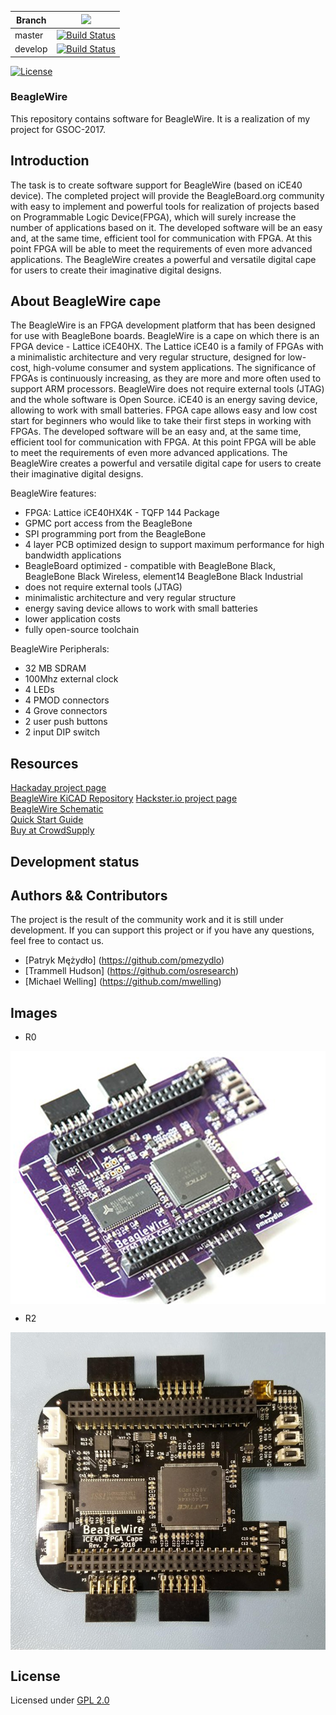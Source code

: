
Branch|<img src="https://travis-ci.org/images/logos/TravisCI-Mascot-1.png" width="200">
---|--- 
master|[![Build Status](https://travis-ci.org/pmezydlo/BeagleWire.svg?branch=master)](https://travis-ci.org/pmezydlo/BeagleWire)
develop|[![Build Status](https://travis-ci.org/pmezydlo/BeagleWire.svg?branch=develop)](https://travis-ci.org/pmezydlo/BeagleWire)

[![License](http://img.shields.io/:license-gpl-blue.svg)](http://opensource.org/licenses/GPL-2.0)

### BeagleWire
This repository contains software for BeagleWire. It is a realization of my project for GSOC-2017.

## Introduction
The task is to create software support for BeagleWire (based on iCE40 device). The completed project will provide the BeagleBoard.org community with easy to implement and powerful tools for realization of projects based on Programmable Logic Device(FPGA), which will surely increase the number of applications based on it. The developed software will be an easy and, at the same time, efficient tool for communication with FPGA. At this point FPGA will be able to meet the requirements of even more advanced applications. The BeagleWire creates a powerful and versatile digital cape for users to create their imaginative digital designs. 

## About BeagleWire cape
The BeagleWire is an FPGA development platform that has been designed for use with BeagleBone boards. BeagleWire is a cape on which there is an FPGA device - Lattice iCE40HX. The Lattice iCE40 is a family of FPGAs with a minimalistic architecture and very regular structure, designed for low-cost, high-volume consumer and system applications. The significance of FPGAs is continuously increasing, as they are more and more often used to support ARM processors. BeagleWire does not require external tools (JTAG) and the whole software is Open Source. iCE40 is an energy saving device, allowing to work with small batteries. FPGA cape allows easy and low cost start for beginners who would like to take their first steps in working with FPGAs. The developed software will be an easy and, at the same time, efficient tool for communication with FPGA. At this point FPGA will be able to meet the requirements of even more advanced applications. The BeagleWire creates a powerful and versatile digital cape for users to create their imaginative digital designs.

BeagleWire features:
 * FPGA: Lattice iCE40HX4K - TQFP 144 Package
 * GPMC port access from the BeagleBone
 * SPI programming port from the BeagleBone
 * 4 layer PCB optimized design to support maximum performance for high bandwidth applications
 * BeagleBoard optimized - compatible with BeagleBone Black, BeagleBone Black Wireless, element14 BeagleBone Black Industrial
 * does not require external tools (JTAG)
 * minimalistic architecture and very regular structure
 * energy saving device allows to work with small batteries
 * lower application costs
 * fully open-source toolchain

BeagleWire Peripherals:
 * 32 MB SDRAM
 * 100Mhz external clock
 * 4 LEDs
 * 4 PMOD connectors
 * 4 Grove connectors
 * 2 user push buttons
 * 2 input DIP switch

## Resources
<a href="https://hackaday.io/project/20989-beaglewire">Hackaday project page</a><br>
<a href="https://github.com/mwelling/beagle-wire">BeagleWire KiCAD Repository</a>
<a href="https://www.hackster.io/46021/beaglewire-566292">Hackster.io project page</a><br>
<a href="https://github.com/mwelling/beagle-wire/blob/master/plots/beagle-wire.pdf">BeagleWire Schematic</a><br>
<a href="https://elinux.org/BeagleBoard/BeagleWire">Quick Start Guide</a><br>
<a href="https://www.crowdsupply.com/qwerty-embedded-design/beaglewire">Buy at CrowdSupply</a><br>

## Development status

## Authors && Contributors
The project is the result of the community work and it is still under development. If you can support this project or if you have any questions, feel free to contact us.

 * [Patryk Mężydło] (https://github.com/pmezydlo)
 * [Trammell Hudson] (https://github.com/osresearch)
 * [Michael Welling] (https://github.com/mwelling)

## Images
 * R0
  <img src="./images/beaglewire-r0.png" align="center">

 * R2
  <img src="./images/beaglewire-r2-proto_jpg_project-body.jpg" align="center">

## License
Licensed under [GPL 2.0](http://opensource.org/licenses/GPL-2.0)
